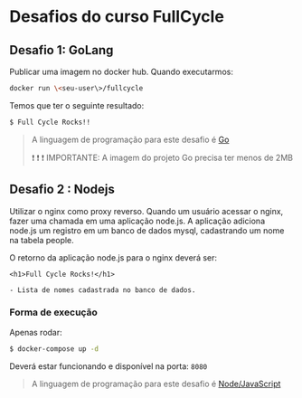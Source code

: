 # Desafios do curso FullCycle

## Desafio 1: GoLang

Publicar uma imagem no docker hub. Quando executarmos:

```bash
docker run \<seu-user\>/fullcycle
```

Temos que ter o seguinte resultado:

```bash
$ Full Cycle Rocks!!
```

> A linguagem de programação para este desafio é [Go](http://www.golangbr.org/)
> 
> :exclamation: :exclamation: :exclamation: IMPORTANTE: A imagem do projeto Go precisa ter menos de 2MB


## Desafio 2 : Nodejs

Utilizar o nginx como proxy reverso. 
Quando um usuário acessar o nginx, fazer uma chamada em uma aplicação node.js.
A aplicação adiciona node.js um registro em um banco de dados mysql, cadastrando um nome na tabela people.


O retorno da aplicação node.js para o nginx deverá ser:

```
<h1>Full Cycle Rocks!</h1>

- Lista de nomes cadastrada no banco de dados.
```
### Forma de execução

Apenas rodar:

```bash
$ docker-compose up -d
```


Deverá estar funcionando e disponível na porta: `8080`
> A linguagem de programação para este desafio é [Node/JavaScript](https://nodejs.org/en/about)
